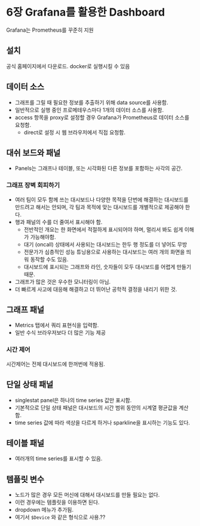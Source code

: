 # 6장 Grafana를 활용한 Dashboard

Grafana는 Prometheus를 꾸준히 지원

## 설치

공식 홈페이지에서 다운로드. docker로 실행시킬 수 있음

## 데이터 소스

* 그래프를 그릴 때 필요한 정보를 추출하기 위해 data source를 사용함.
* 일반적으로 실행 중인 프로메테우스마다 1개의 데이터 소스를 사용함.
* access 항목을 proxy로 설정할 경우 Grafana가 Prometheus로 데이터 소스를 요청함.
  * direct로 설정 시 웹 브라우저에서 직접 요청함.

## 대쉬 보드와 패널

* Panels는 그래프나 테이블, 또는 시각화된 다른 정보를 포함하는 사각의 공간.

### 그래프 장벽 회피하기

* 여러 팀이 모두 함께 쓰는 대시보드나 다양한 목적을 단번에 해결하는 대시보드를 만드려고 해서는 안되며, 각 팀과 목적에 맞는 대시보드를 개별적으로 제공해야 한다.
* 행과 패널의 수를 더 줄여서 표시해야 함.
  * 전반적인 개요는 한 화면에서 적절하게 표시되어야 하며, 멀리서 봐도 쉽게 이해가 가능해야함.
  * 대기 (oncall) 상태에서 사용되는 대시보드는 한두 행 정도를 더 넣어도 무방
  * 전문가가 심층적인 성능 튜닝용으로 사용하는 대시보드는 여러 개의 화면을 띄워 동작할 수도 있음.
  * 대시보드에 표시되는 그래프와 라인, 숫자들이 모두 대시보드를 어렵게 만들기 때문.
* 그래프가 많은 것은 우수한 모니터링이 아님.
* 더 빠르게 사고에 대응해 해결하고 더 뛰어난 공학적 결정을 내리기 위한 것.

## 그래프 패널

* Metrics 탭에서 쿼리 표현식을 입력함.
* 일반 수식 브라우저보다 더 많은 기능 제공

### 시간 제어

시간제어는 전체 대시보드에 한꺼번에 적용됨.

## 단일 상태 패널

* singlestat panel은 하나의 time series 값만 표시함.
* 기본적으로 단일 상태 패널은 대시보드의 시간 범위 동안의 시계열 평균값을 계산함.
* time series 값에 따라 색상을 다르게 하거나 sparkline을 표시하는 기능도 있다.

## 테이블 패널

* 여러개의 time series를 표시할 수 있음.

## 템플릿 변수

* 노드가 많은 경우 모든 머신에 대해서 대시보드를 만들 필요는 없다.
* 이런 경우에는 템플릿을 이용하면 된다.
* dropdown 메뉴가 추가됨.
* 여기서 `$Device` 와 같은 형식으로 사용.??